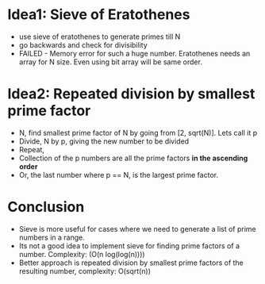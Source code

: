 # Idea1: Sieve of Eratothenes
- use sieve of eratothenes to generate primes till N
- go backwards and check for divisibility
- FAILED - Memory error for such a huge number. Eratothenes needs an array for N size. Even using bit array will be same order. 

# Idea2: Repeated division by smallest prime factor
- N, find smallest prime factor of N by going from [2, sqrt(N)]. Lets call it p
- Divide, N by p, giving the new number to be divided
- Repeat,
- Collection of the p numbers are all the prime factors **in the ascending order**
- Or, the last number where p == N, is the largest prime factor.

# Conclusion
- Sieve is more useful for cases where we need to generate a list of prime numbers in a range. 
- Its not a good idea to implement sieve for finding prime factors of a number. Complexity: (O(n log(log(n))))
- Better approach is repeated division by smallest prime factors of the resulting number, complexity: O(sqrt(n))
